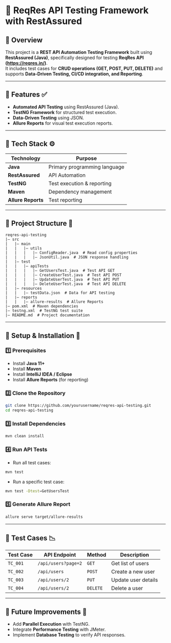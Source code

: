 # 🚀 ReqRes API Testing Framework with RestAssured

## 📌 Overview
This project is a **REST API Automation Testing Framework** built using **RestAssured (Java)**, specifically designed for testing **ReqRes API (https://reqres.in/)**.  
It includes test cases for **CRUD operations (GET, POST, PUT, DELETE)** and supports **Data-Driven Testing, CI/CD integration, and Reporting**.

---

## 📌 Features ✅
- **Automated API Testing** using RestAssured (Java).
- **TestNG Framework** for structured test execution.
- **Data-Driven Testing** using JSON.
- **Allure Reports** for visual test execution reports.

---

## 📌 Tech Stack ⚙️
| **Technology**  | **Purpose** |
|----------------|------------|
| **Java**       | Primary programming language |
| **RestAssured** | API Automation |
| **TestNG**     | Test execution & reporting |
| **Maven**      | Dependency management |
| **Allure Reports** | Test reporting |

---

## 📌 Project Structure 📂
```
reqres-api-testing  
|— src  
|   |— main  
|   |   |— utils  
|   |   |   |— ConfigReader.java  # Read config properties  
|   |   |   |— JsonUtil.java  # JSON response handling  
|   |— test  
|   |   |— apiTests  
|   |   |   |— GetUsersTest.java  # Test API GET  
|   |   |   |— CreateUserTest.java  # Test API POST  
|   |   |   |— UpdateUserTest.java  # Test API PUT  
|   |   |   |— DeleteUserTest.java  # Test API DELETE  
|   |— resources  
|   |   |— testData.json  # Data for API testing  
|   |— reports  
|   |   |— allure-results  # Allure Reports  
|— pom.xml  # Maven dependencies  
|— testng.xml  # TestNG test suite  
|— README.md  # Project documentation  
```

---

## 📌 Setup & Installation 🔧

### **1️⃣ Prerequisites**
- Install **Java 11+**
- Install **Maven**
- Install **IntelliJ IDEA / Eclipse**
- Install **Allure Reports** (for reporting)

### **2️⃣ Clone the Repository**
```sh  
git clone https://github.com/yourusername/reqres-api-testing.git  
cd reqres-api-testing  
```

### **3️⃣ Install Dependencies**
```sh  
mvn clean install  
```

### **4️⃣ Run API Tests**
- Run all test cases:
```sh  
mvn test  
```
- Run a specific test case:
```sh  
mvn test -Dtest=GetUsersTest  
```

### **5️⃣ Generate Allure Report**
```sh  
allure serve target/allure-results  
```

---

## 📌 Test Cases 📉
| **Test Case** | **API Endpoint** | **Method** | **Description** |  
|--------------|----------------|------------|----------------|  
| `TC_001` | `/api/users?page=2` | `GET` | Get list of users |  
| `TC_002` | `/api/users` | `POST` | Create a new user |  
| `TC_003` | `/api/users/2` | `PUT` | Update user details |  
| `TC_004` | `/api/users/2` | `DELETE` | Delete a user |  

---

## 📌 Future Improvements 🚀
- Add **Parallel Execution** with TestNG.
- Integrate **Performance Testing** with JMeter.
- Implement **Database Testing** to verify API responses.